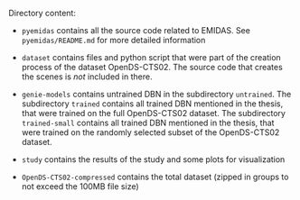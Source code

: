 Directory content:

- `pyemidas` contains all the source code related to EMIDAS. See `pyemidas/README.md` for more detailed information

- `dataset` contains files and python script that were part of the creation process of the dataset OpenDS-CTS02. The source code that creates the scenes is *not* included in there.

- `genie-models` contains untrained DBN in the subdirectory `untrained`. The subdirectory `trained` contains all trained DBN mentioned in the thesis, that were trained on the full OpenDS-CTS02 dataset. The subdirectory `trained-small` contains all trained DBN mentioned in the thesis, that were trained on the randomly selected subset of the OpenDS-CTS02 dataset.

- `study` contains the results of the study and some plots for visualization

- `OpenDS-CTS02-compressed` contains the total dataset (zipped in groups to not exceed the 100MB file size)

